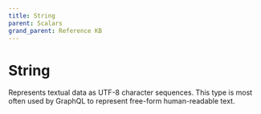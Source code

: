 ```yaml
---
title: String
parent: Scalars
grand_parent: Reference KB
---
```


# String

Represents textual data as UTF-8 character sequences. This type is most often used by GraphQL to represent free-form human-readable text.

